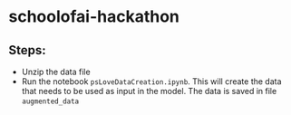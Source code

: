 # schoolofai-hackathon

## Steps:
- Unzip the data file
- Run the notebook `psLoveDataCreation.ipynb`. This will create the data that needs to be used as input in the model. The data is saved in file `augmented_data`
